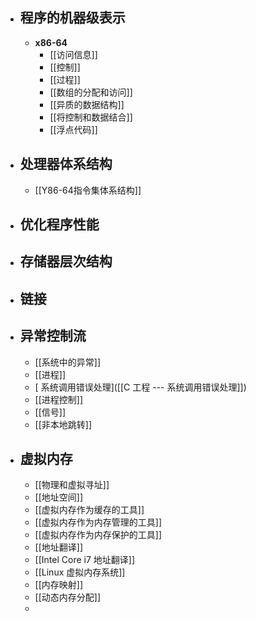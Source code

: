 - ## 程序的机器级表示
	- **x86-64**
		- [[访问信息]]
		- [[控制]]
		- [[过程]]
		- [[数组的分配和访问]]
		- [[异质的数据结构]]
		- [[将控制和数据结合]]
		- [[浮点代码]]
- ## 处理器体系结构
	- [[Y86-64指令集体系结构]]
- ## 优化程序性能
- ## 存储器层次结构
- ## 链接
- ## 异常控制流
	- [[系统中的异常]]
	- [[进程]]
	- [ 系统调用错误处理]([[C 工程 --- 系统调用错误处理]])
	- [[进程控制]]
	- [[信号]]
	- [[非本地跳转]]
- ## 虚拟内存
	- [[物理和虚拟寻址]]
	- [[地址空间]]
	- [[虚拟内存作为缓存的工具]]
	- [[虚拟内存作为内存管理的工具]]
	- [[虚拟内存作为内存保护的工具]]
	- [[地址翻译]]
	- [[Intel Core i7 地址翻译]]
	- [[Linux 虚拟内存系统]]
	- [[内存映射]]
	- [[动态内存分配]]
	-